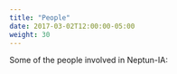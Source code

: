 ```yaml
---
title: "People"
date: 2017-03-02T12:00:00-05:00
weight: 30
---
```


Some of the people involved in Neptun-IA:
